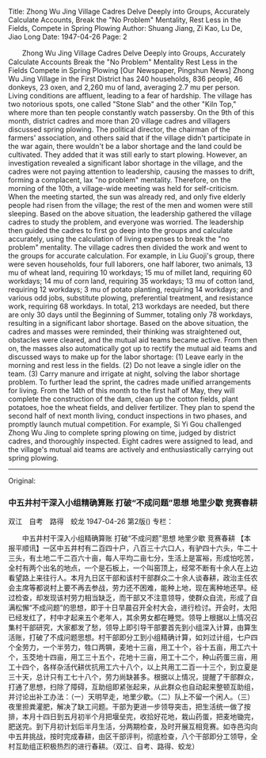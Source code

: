 Title: Zhong Wu Jing Village Cadres Delve Deeply into Groups, Accurately Calculate Accounts, Break the "No Problem" Mentality, Rest Less in the Fields, Compete in Spring Plowing
Author: Shuang Jiang, Zi Kao, Lu De, Jiao Long
Date: 1947-04-26
Page: 2

　　Zhong Wu Jing Village Cadres Delve Deeply into Groups, Accurately Calculate Accounts
    Break the "No Problem" Mentality
    Rest Less in the Fields
    Compete in Spring Plowing
    [Our Newspaper, Pingshun News] Zhong Wu Jing Village in the First District has 240 households, 836 people, 46 donkeys, 23 oxen, and 2,260 mu of land, averaging 2.7 mu per person. Living conditions are affluent, leading to a fear of hardship. The village has two notorious spots, one called "Stone Slab" and the other "Kiln Top," where more than ten people constantly watch passersby. On the 9th of this month, district cadres and more than 20 village cadres and villagers discussed spring plowing. The political director, the chairman of the farmers' association, and others said that if the village didn't participate in the war again, there wouldn't be a labor shortage and the land could be cultivated. They added that it was still early to start plowing. However, an investigation revealed a significant labor shortage in the village, and the cadres were not paying attention to leadership, causing the masses to drift, forming a complacent, lax "no problem" mentality. Therefore, on the morning of the 10th, a village-wide meeting was held for self-criticism. When the meeting started, the sun was already red, and only five elderly people had risen from the village; the rest of the men and women were still sleeping. Based on the above situation, the leadership gathered the village cadres to study the problem, and everyone was worried. The leadership then guided the cadres to first go deep into the groups and calculate accurately, using the calculation of living expenses to break the "no problem" mentality. The village cadres then divided the work and went to the groups for accurate calculation. For example, in Liu Guoji's group, there were seven households, four full laborers, one half laborer, two animals, 13 mu of wheat land, requiring 10 workdays; 15 mu of millet land, requiring 60 workdays; 14 mu of corn land, requiring 35 workdays; 13 mu of cotton land, requiring 12 workdays; 3 mu of potato planting, requiring 14 workdays; and various odd jobs, substitute plowing, preferential treatment, and resistance work, requiring 68 workdays. In total, 213 workdays are needed, but there are only 30 days until the Beginning of Summer, totaling only 78 workdays, resulting in a significant labor shortage. Based on the above situation, the cadres and masses were reminded, their thinking was straightened out, obstacles were cleared, and the mutual aid teams became active. From then on, the masses also automatically got up to rectify the mutual aid teams and discussed ways to make up for the labor shortage: (1) Leave early in the morning and rest less in the fields. (2) Do not leave a single idler on the team. (3) Carry manure and irrigate at night, solving the labor shortage problem. To further lead the sprint, the cadres made unified arrangements for living. From the 14th of this month to the first half of May, they will complete the construction of the dam, clean up the cotton fields, plant potatoes, hoe the wheat fields, and deliver fertilizer. They plan to spend the second half of next month living, conduct inspections in two phases, and promptly launch mutual competition. For example, Si Yi Gou challenged Zhong Wu Jing to complete spring plowing on time, judged by district cadres, and thoroughly inspected. Eight cadres were assigned to lead, and the village's mutual aid teams are actively and enthusiastically carrying out spring plowing.



<hr /> 

Original: 


### 中五井村干深入小组精确算账  打破“不成问题”思想  地里少歇  竞赛春耕
双江　自考　路得　蛟龙
1947-04-26
第2版()
专栏：

　　中五井村干深入小组精确算账
    打破“不成问题”思想
    地里少歇
    竞赛春耕
    【本报平顺讯】一区中五井村有二百四十户，八百三十六口人，有驴四十六头，牛二十三头，有土地二千二百六十亩，每人平均二亩七分，生活上是富裕，形成怕吃苦，全村有两个出名的地点，一个是石板上，一个叫窑顶上，经常不断有十余人在上边看望路上来往行人。本月九日区干部和该村干部群众二十余人谈春耕，政治主任农会主席等都说村上要不再去参战，劳力还不困难，能种上地，现在离种地还早。经过检查，却发现该村劳力相当缺乏，而干部又不注意领导，使群众自流，形成了自满松懈“不成问题”的思想，即于十日早晨召开全村大会，进行检讨。开会时，太阳已经发红了，村中才起来五个老年人，其余男女都在睡觉。领导上根据以上情况召集村干部研究，大家都发了愁，领导上即引导干部要首先到小组深入计算，由算生活账，打破了不成问题思想。村干部即分工到小组精确计算，如刘过计组，七户四个全劳力，一个半劳力，牲口两犋，麦地十三亩，用工十个，谷十五亩，用工六十个，玉茭地十四亩，用工三十五个，花地十三亩，用工十二个，种山药蛋三亩，用工十四个，各样杂活代耕优抗用工六十八个，以上共用工二百一十三个，到立夏是三十天，总计只有工七十八个，劳力尚缺甚多。根据以上情况，提醒了干部群众，打通了思想，扫除了障碍，互助组即紧张起来，从此群众也自动起来整顿互助组，并讨论出补工办法：（一）天明早走，地里少歇。（二）队上不留一个闲人。（三）夜里担粪灌肥，解决了缺工问题。干部为更进一步领导突击，把生活统一做了按排，本月十四日到五月初半个月把堰垒完，收拾好花地，栽山药蛋，把麦地锄完，肥送完。到下月初计划后半月生活，分两期检查，及时开展互相竞赛。如寺邑沟向中五井挑战，按时完成春耕，由区干部评判，彻底检查，八个干部即分工领导，全村互助组正积极热烈的进行春耕。（双江、自考、路得、蛟龙）

